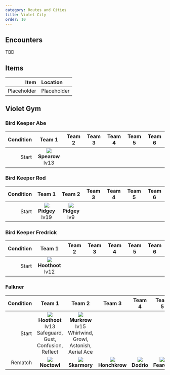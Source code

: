 ```yaml
---
category: Routes and Cities
title: Violet City
order: 10
---
```

## Encounters
TBD

## Items

| Item | Location |
|---:|:---|
| Placeholder | Placeholder |

## Violet Gym
### Bird Keeper Abe

| Condition | Team 1 | Team 2 | Team 3 | Team 4 | Team 5 | Team 6 |
|---:|:---:|:---:|:---:|:---:|:---:|:---:|
| Start | ![](https://www.serebii.net/pokedex-dp/icon/021.gif) **Spearow** <br /> lv13 |  | | | | |

### Bird Keeper Rod

| Condition | Team 1 | Team 2 | Team 3 | Team 4 | Team 5 | Team 6 |
|---:|:---:|:---:|:---:|:---:|:---:|:---:|
| Start | ![](https://www.serebii.net/pokedex-dp/icon/016.gif) **Pidgey** <br /> lv19 | ![](https://www.serebii.net/pokedex-dp/icon/016.gif) **Pidgey** <br /> lv9 | | | | |

### Bird Keeper Fredrick

| Condition | Team 1 | Team 2 | Team 3 | Team 4 | Team 5 | Team 6 |
|---:|:---:|:---:|:---:|:---:|:---:|:---:|
| Start | ![](https://www.serebii.net/pokedex-dp/icon/163.gif) **Hoothoot** <br /> lv12 | | | | | |

### Falkner

| Condition | Team 1 | Team 2 | Team 3 | Team 4 | Team 5 | Team 6 |
|---:|:---:|:---:|:---:|:---:|:---:|:---:|
| Start | ![](https://www.serebii.net/pokedex-dp/icon/163.gif) **Hoothoot** <br /> lv13 <br /> Safeguard, Gust, Confusion, Reflect | ![](https://www.serebii.net/pokedex-dp/icon/198.gif) **Murkrow** <br /> lv15 <br /> Whirlwind, Growl, Astonish, Aerial Ace | | | | |
| Rematch | ![](https://www.serebii.net/pokedex-dp/icon/164.gif) **Noctowl** | ![](https://www.serebii.net/pokedex-dp/icon/227.gif) **Skarmory** | ![](https://www.serebii.net/pokedex-dp/icon/430.gif) **Honchkrow** | ![](https://www.serebii.net/pokedex-dp/icon/085.gif) **Dodrio** | ![](https://www.serebii.net/pokedex-dp/icon/022.gif) **Fearow** | ![](https://www.serebii.net/pokedex-dp/icon/178.gif) **Xatu** |